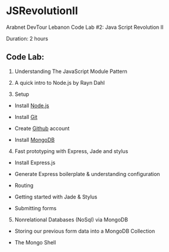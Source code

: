 JSRevolutionII
==============

Arabnet DevTour Lebanon Code Lab #2: Java Script Revolution II

Duration: 2 hours

Code Lab:
-----------
1. Understanding The JavaScript Module Pattern

2. A quick intro to Node.js by Rayn Dahl 

3. Setup


* Install [Node.js](http://nodejs.org/download/)


* Install [Git](http://git-scm.com/book/en/Getting-Started-Installing-Git)


* Create [Github](https://github.com/) account


* Install [MongoDB](http://docs.mongodb.org/manual/installation/)



4. Fast prototyping with Express, Jade and stylus


* Install Express.js


* Generate Express boilerplate & understanding configuration


* Routing


* Getting started with Jade & Stylus


* Submitting forms



5. Nonrelational Databases (NoSql) via MongoDB


* Storing our previous form data into a MongoDB Collection


* The Mongo Shell
